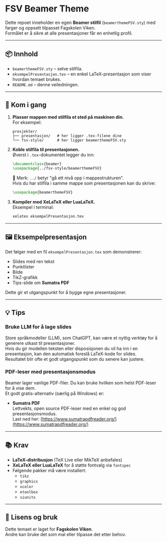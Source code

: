 # FSV Beamer Theme

Dette repoet inneholder en egen **Beamer stilfil** (`beamerthemeFSV.sty`) med farger og oppsett tilpasset Fagskolen Viken.  
Formålet er å sikre at alle presentasjoner får en enhetlig profil.

---

## 📦 Innhold

- `beamerthemeFSV.sty` – selve stilfila.
- `eksempelPresentasjon.tex` – en enkel LaTeX-presentasjon som viser hvordan temaet brukes.
- `README.md` – denne veiledningen.

---

## 🚀 Kom i gang

1. **Plasser mappen med stilfila et sted på maskinen din.**  
   For eksempel:

   ```
   prosjekter/
   ├── presentasjon/   # her ligger .tex-filene dine
   └── fsv-style/      # her ligger beamerthemeFSV.sty
   ```

2. **Koble stilfila til presentasjonen.**  
   Øverst i `.tex`-dokumentet legger du inn:

   ```latex
   \documentclass{beamer}
   \usepackage{../fsv-style/beamerthemeFSV}
   ```

   🔑 Merk: `../` betyr "gå ett nivå opp i mappestrukturen".  
   Hvis du har stilfila i samme mappe som presentasjonen kan du skrive:

   ```latex
   \usepackage{beamerthemeFSV}
   ```

3. **Kompiler med XeLaTeX eller LuaLaTeX.**  
   Eksempel i terminal:

   ```bash
   xelatex eksempelPresentasjon.tex
   ```

---

## 🖼️ Eksempelpresentasjon

Det følger med en fil `eksempelPresentasjon.tex` som demonstrerer:

- Slides med ren tekst
- Punktlister
- Bilde
- TikZ-grafikk
- Tips-slide om **Sumatra PDF**

Dette gir et utgangspunkt for å bygge egne presentasjoner.

---

## 💡 Tips

### Bruke LLM for å lage slides

Store språkmodeller (LLM), som ChatGPT, kan være et nyttig verktøy for å generere utkast til presentasjoner.  
Hvis du gir modellen teksten eller disposisjonen du vil ha inn i en presentasjon, kan den automatisk foreslå LaTeX-kode for slides.  
Resultatet blir ofte et godt utgangspunkt som du senere kan justere.


### PDF-leser med presentasjonsmodus

Beamer lager vanlige PDF-filer. Du kan bruke hvilken som helst PDF-leser for å vise dem.  
Et godt gratis-alternativ (særlig på Windows) er:

- **Sumatra PDF**  
  Lettvekts, open source PDF-leser med en enkel og god presentasjonsmodus.  
  Last ned her: [https://www.sumatrapdfreader.org/](https://www.sumatrapdfreader.org/)

---

## 📚 Krav

- **LaTeX-distribusjon** (TeX Live eller MikTeX anbefales)
- **XeLaTeX eller LuaLaTeX** for å støtte fontvalg via `fontspec`
- Følgende pakker må være installert:
  - `tikz`
  - `graphicx`
  - `xcolor`
  - `etoolbox`
  - `siunitx`

---

## 🏫 Lisens og bruk

Dette temaet er laget for **Fagskolen Viken**.  
Andre kan bruke det som mal eller tilpasse det etter behov.

